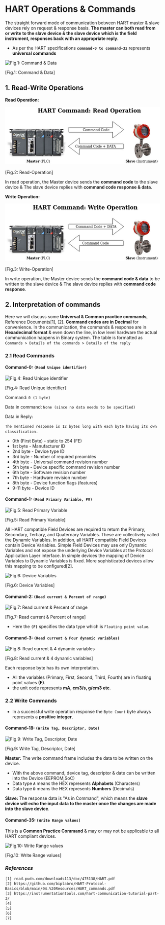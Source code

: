 # HART Operations & Commands

The straight forward mode of communication between HART master & slave devices rely on request & response basis. **The master can both read from or write to the slave device & the slave device which is the field instrument, responses back with an appropriate reply**.

- As per the HART specifications **`command-0 to command-32`** represents **universal commands**

![Fig.1: Command & Data](https://github.com/biplabro/HART-Protocol-Internals/blob/main/02.%20Images/Hart-Frame1.jpg)

[Fig.1: Command & Data]

## 1. Read-Write Operations

**Read Operation:**

![Fig.2: Read-Operation](https://github.com/biplabro/HART-Protocol-Basics/blob/main/02.%20Images/HART_Read.jpg)

[Fig.2: Read-Operation]

In read operation, the Master device sends the **command code** to the slave device & The slave device replies with **command code response & data**.

**Write Operation:**

![Fig.3: Write-Operation](https://github.com/biplabro/HART-Protocol-Basics/blob/main/02.%20Images/HART_Write.jpg)

[Fig.3: Write-Operation]

In write operation, the Master device sends the **command code & data** to be written to the slave device & The slave device replies with **command code response**.

## 2. Interpretation of commands

Here we will discuss some **Universal & Common practice commands**, Reference Documents[1], [2]. **Command codes are in Decimal** for convenience. In the communication, the commands & response are in **Hexadecimal format** & even down the line, in low level hardware the actual communication happens in Binary system. The table is formatted as `Commands > Details of the commands > Details of the reply`

### 2.1 Read Commands

#### Command-0: `(Read Unique identifier)`

![Fig.4: Read Unique identifier](https://github.com/biplabro/HART-Protocol-Internals/blob/main/02.%20Images/Command-0.jpg)

[Fig.4: Read Unique identifier]

Command: `0 (1 byte)`

Data in command: `None (since no data needs to be specified)`

Data in Reply:

`The mentioned response is 12 bytes long with each byte having its own classification.`

- 0th (First Byte) - static to 254 (FE)
- 1st byte - Manufacturer ID 
- 2nd byte - Device type ID
- 3rd byte - Number of required preambles
- 4th byte - Universal command revision number
- 5th byte - Device specific command revision number
- 6th byte - Software revision number
- 7th byte - Hardware revision number
- 8th byte - Device function flags (features)
- 9-11 byte - Device ID

#### Command-1: `(Read Primary Variable, PV)`

![Fig.5: Read Primary Variable](https://github.com/biplabro/HART-Protocol-Internals/blob/main/02.%20Images/Command-1.jpg)

[Fig.5: Read Primary Variable]

All HART compatible Field Devices are required to return the Primary, Secondary, Tertiary, and Quaternary Variables. These are collectively called the Dynamic Variables. In addition, all HART compatible Field Devices contain Device Variables. Simple Field Devices may use only Dynamic Variables and not expose the underlying Device Variables at the Protocol Application Layer interface. In simple devices the mapping of Device Variables to Dynamic Variables is fixed. More sophisticated devices allow this mapping to be configured[2].

![Fig.6: Device Variables](https://github.com/biplabro/HART-Protocol-Internals/blob/main/02.%20Images/Device-Variables.jpg)

[Fig.6: Device Variables]

#### Command-2: `(Read current & Percent of range)`

![Fig.7: Read current & Percent of range](https://github.com/biplabro/HART-Protocol-Internals/blob/main/02.%20Images/Command-2.jpg)

[Fig.7: Read current & Percent of range]

- Here the **`(F)`** specifies the data type which is `Floating point value`.

#### Command-3: `(Read current & Four dynamic variables)`

![Fig.8: Read current & 4 dynamic variables](https://github.com/biplabro/HART-Protocol-Internals/blob/main/02.%20Images/Command-3.jpg)

[Fig.8: Read current & 4 dynamic variables]

Each response byte has its own interpretation. 
- All the variables (Primary, First, Second, Third, Fourth) are in floating point values **(F)**.
- the unit code represents **mA, cm3/s, g/cm3 etc**.

### 2.2 Write Commands

- In a successful write operation response the `Byte Count` byte always represents a **positive integer**.

#### Command-18: `(Write Tag, Descriptor, Date)`

![Fig.9: Write  Tag, Descriptor, Date](https://github.com/biplabro/HART-Protocol-Internals/blob/main/02.%20Images/Command-18.jpg)

[Fig.9: Write  Tag, Descriptor, Date]

**Master:** The write command frame includes the data to be written on the device. 
- With the above command, device tag, descriptor & date can be written into the Device (EEPROM,SoC)
- Data type **`A`** means the HEX represents **Alphabets** (Characters) 
- Data type **`D`** means the HEX represents **Numbers** (Decimals) 

 **Slave:** The response data is "As in Command", which means the **slave device will echo the input data to the master once the changes are made into the slave device**. 

#### Command-35: `(Write Range values)`

This is a **Common Practice Command** & may or may not be applicable to all HART compliant devices.

![Fig.10: Write Range values](https://github.com/biplabro/HART-Protocol-Internals/blob/main/02.%20Images/Command-35.jpg)

[Fig.10: Write Range values]




### _References_

```
[1] read.pudn.com/downloads113/doc/475138/HART.pdf
[2] https://github.com/biplabro/HART-Protocol-Basics/blob/main/04.%20Resources/HART_commands.pdf
[3] https://instrumentationtools.com/hart-communication-tutorial-part-3/
[4] 
[5] 
[6] 
[7] 
```
